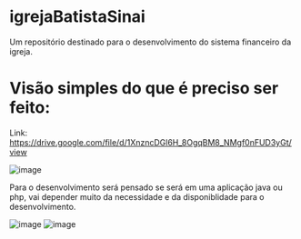 # igrejaBatistaSinai
Um repositório destinado para o desenvolvimento do sistema financeiro da igreja.

# Visão simples do que é preciso ser feito:
Link: https://drive.google.com/file/d/1XnzncDGl6H_8OgqBM8_NMgf0nFUD3yGt/view

![image](https://user-images.githubusercontent.com/34199239/193110584-3fb2c511-a5b7-4800-898e-b13037082e78.png)

Para o desenvolvimento será pensado se será em uma aplicação java ou php, vai depender muito da necessidade e da disponiblidade para o desenvolvimento.

![image](https://user-images.githubusercontent.com/34199239/193110858-93cd7e2c-6148-4f58-861c-850eda6d0016.png)
![image](https://user-images.githubusercontent.com/34199239/193110935-447897d2-d5a4-41b9-a4ba-e80217b64d14.png)


